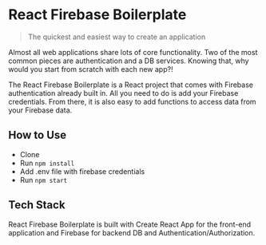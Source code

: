 # React Firebase Boilerplate

> The quickest and easiest way to create an application

Almost all web applications share lots of core functionality. Two of the most common pieces are authentication and a DB services. Knowing that, why would you start from scratch with each new app?!

The React Firebase Boilerplate is a React project that comes with Firebase authentication already built in. All you need to do is add your Firebase credentials. From there, it is also easy to add functions to access data from your Firebase data.

## How to Use

- Clone
- Run `npm install`
- Add .env file with firebase credentials
- Run `npm start`

## Tech Stack

React Firebase Boilerplate is built with Create React App for the front-end application and Firebase for backend DB and Authentication/Authorization.
